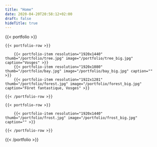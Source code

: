 ```yaml
---
title: "Home"
date: 2020-04-20T20:58:12+02:00
draft: false
hideTitle: true
---
```


{{< portfolio >}}

    {{< portfolio-row >}}

        {{< portfolio-item resolution="1920x1440" thumb="/portfolio/tree.jpg" image="/portfolio/tree_big.jpg" caption="Vosges" >}}
        {{< portfolio-item resolution="1920x1080" thumb="/portfolio/bay.jpg" image="/portfolio/bay_big.jpg" caption="" >}}
        {{< portfolio-item resolution="1922x1281" thumb="/portfolio/forest.jpg" image="/portfolio/forest_big.jpg" caption="Fôret fantastique, Vosges" >}}

    {{< /portfolio-row >}}

    {{< portfolio-row >}}

        {{< portfolio-item resolution="1920x1440" thumb="/portfolio/frost.jpg" image="/portfolio/frost_big.jpg" caption="" >}}

    {{< /portfolio-row >}}

{{< /portfolio >}}
